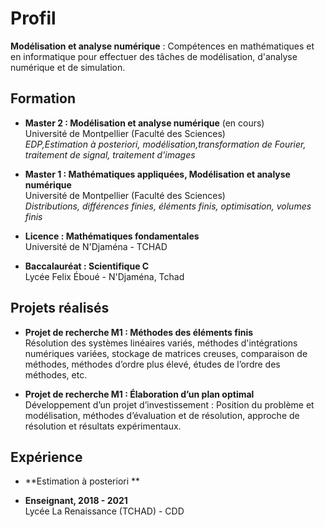 # Profil

**Modélisation et analyse numérique** : Compétences en mathématiques et en informatique pour effectuer des tâches de modélisation, d'analyse numérique et de simulation.

## Formation

- **Master 2 : Modélisation et analyse numérique** (en cours)  
  Université de Montpellier (Faculté des Sciences)  
  _EDP,Estimation à posteriori, modélisation,transformation de Fourier, traitement de signal, traitement d'images_

- **Master 1 : Mathématiques appliquées, Modélisation et analyse numérique**  
  Université de Montpellier (Faculté des Sciences)  
  _Distributions, différences finies, éléments finis, optimisation, volumes finis_

- **Licence : Mathématiques fondamentales**  
  Université de N'Djaména - TCHAD

- **Baccalauréat : Scientifique C**  
  Lycée Felix Éboué - N'Djaména, Tchad

## Projets réalisés

- **Projet de recherche M1 : Méthodes des éléments finis**  
  Résolution des systèmes linéaires variés, méthodes d'intégrations numériques variées, stockage de matrices creuses, comparaison de méthodes, méthodes d’ordre plus élevé, études de l’ordre des méthodes, etc.

- **Projet de recherche M1 : Élaboration d’un plan optimal**  
  Développement d’un projet d’investissement : Position du problème et modélisation, méthodes d’évaluation et de résolution, approche de résolution et résultats expérimentaux.

## Expérience
- **Estimation à posteriori **

- **Enseignant, 2018 - 2021**  
  Lycée La Renaissance (TCHAD) - CDD
